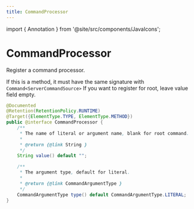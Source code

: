 ```yaml
---
title: CommandProcessor
---
```


import { Annotation } from '@site/src/components/JavaIcons';

# CommandProcessor <Annotation/>

Register a command processor.

If this is a method, it must have the same signature with `Command<ServerCommandSource>`
If you want to register for root, leave value field empty.

```java
@Documented
@Retention(RetentionPolicy.RUNTIME)
@Target({ElementType.TYPE, ElementType.METHOD})
public @interface CommandProcessor {
    /**
     * The name of literal or argument name, blank for root command.
     *
     * @return {@link String }
     */
    String value() default "";

    /**
     * The argument type, default for literal.
     *
     * @return {@link CommandArgumentType }
     */
    CommandArgumentType type() default CommandArgumentType.LITERAL;
}
```